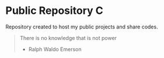 # Public Repository C
Repository created to host my public projects and share codes.

>There is no knowledge that is not power 
>- Ralph Waldo Emerson
